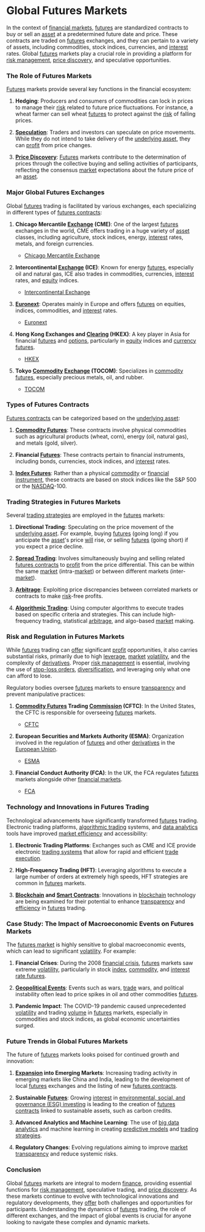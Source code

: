 # Global Futures Markets

In the context of [financial markets](../f/financial_market.md), [futures](../f/futures.md) are standardized contracts to buy or sell an [asset](../a/asset.md) at a predetermined future date and price. These contracts are traded on [futures](../f/futures.md) exchanges, and they can pertain to a variety of assets, including commodities, stock indices, currencies, and [interest](../i/interest.md) rates. Global [futures](../f/futures.md) markets play a crucial role in providing a platform for [risk management](../r/risk_management.md), [price discovery](../p/price_discovery.md), and speculative opportunities.

### The Role of Futures Markets

[Futures](../f/futures.md) markets provide several key functions in the financial ecosystem:

1. **Hedging**: Producers and consumers of commodities can lock in prices to manage their [risk](../r/risk.md) related to future price fluctuations. For instance, a wheat farmer can sell wheat [futures](../f/futures.md) to protect against the [risk](../r/risk.md) of falling prices.
   
2. **[Speculation](../s/speculation.md)**: Traders and investors can speculate on price movements. While they do not intend to take delivery of the [underlying asset](../u/underlying_asset.md), they can [profit](../p/profit.md) from price changes.
   
3. **[Price Discovery](../p/price_discovery.md)**: [Futures](../f/futures.md) markets contribute to the determination of prices through the collective buying and selling activities of participants, reflecting the consensus [market](../m/market.md) expectations about the future price of an [asset](../a/asset.md).

### Major Global Futures Exchanges

Global [futures](../f/futures.md) trading is facilitated by various exchanges, each specializing in different types of [futures contracts](../f/futures_contracts.md):

1. **Chicago Mercantile [Exchange](../e/exchange.md) (CME)**: One of the largest [futures](../f/futures.md) exchanges in the world, CME offers trading in a huge variety of [asset](../a/asset.md) classes, including agriculture, stock indices, energy, [interest](../i/interest.md) rates, metals, and foreign currencies.
   - [Chicago Mercantile Exchange](https://www.cmegroup.com/)

2. **Intercontinental [Exchange](../e/exchange.md) (ICE)**: Known for energy [futures](../f/futures.md), especially oil and natural gas, ICE also trades in commodities, currencies, [interest](../i/interest.md) rates, and [equity](../e/equity.md) indices.
   - [Intercontinental Exchange](https://www.theice.com/)

3. **[Euronext](../e/euronext.md)**: Operates mainly in Europe and offers [futures](../f/futures.md) on equities, indices, commodities, and [interest](../i/interest.md) rates.
   - [Euronext](https://www.euronext.com/)

4. **Hong Kong Exchanges and [Clearing](../c/clearing.md) (HKEX)**: A key player in Asia for financial [futures](../f/futures.md) and [options](../o/options.md), particularly in [equity](../e/equity.md) indices and [currency](../c/currency.md) [futures](../f/futures.md).
   - [HKEX](https://www.hkex.com.hk/)

5. **Tokyo [Commodity](../c/commodity.md) [Exchange](../e/exchange.md) (TOCOM)**: Specializes in [commodity futures](../c/commodity_futures.md), especially precious metals, oil, and rubber.
   - [TOCOM](https://www.jpx.co.jp/english/)

### Types of Futures Contracts

[Futures contracts](../f/futures_contracts.md) can be categorized based on the [underlying asset](../u/underlying_asset.md):

1. **[Commodity Futures](../c/commodity_futures.md)**: These contracts involve physical commodities such as agricultural products (wheat, corn), energy (oil, natural gas), and metals (gold, silver).

2. **Financial [Futures](../f/futures.md)**: These contracts pertain to financial instruments, including bonds, currencies, stock indices, and [interest](../i/interest.md) rates.

3. **[Index Futures](../i/index_futures.md)**: Rather than a physical [commodity](../c/commodity.md) or [financial instrument](../f/financial_instrument.md), these contracts are based on stock indices like the S&P 500 or the [NASDAQ](../n/nasdaq.md)-100.

### Trading Strategies in Futures Markets

Several [trading strategies](../t/trading_strategies.md) are employed in the [futures](../f/futures.md) markets:

1. **Directional Trading**: Speculating on the price movement of the [underlying asset](../u/underlying_asset.md). For example, buying [futures](../f/futures.md) (going long) if you anticipate the [asset](../a/asset.md)'s price [will](../w/will.md) rise, or selling [futures](../f/futures.md) (going short) if you expect a price decline.
   
2. **[Spread Trading](../s/spread_trading.md)**: Involves simultaneously buying and selling related [futures contracts](../f/futures_contracts.md) to [profit](../p/profit.md) from the price differential. This can be within the same [market](../m/market.md) (intra-[market](../m/market.md)) or between different markets (inter-[market](../m/market.md)).
   
3. **[Arbitrage](../a/arbitrage.md)**: Exploiting price discrepancies between correlated markets or contracts to make [risk](../r/risk.md)-free profits.
   
4. **[Algorithmic Trading](../a/algorithmic_trading.md)**: Using computer algorithms to execute trades based on specific criteria and strategies. This can include high-frequency trading, statistical [arbitrage](../a/arbitrage.md), and algo-based [market](../m/market.md) making.

### Risk and Regulation in Futures Markets

While [futures](../f/futures.md) trading can [offer](../o/offer.md) significant [profit](../p/profit.md) opportunities, it also carries substantial risks, primarily due to high [leverage](../l/leverage.md), [market](../m/market.md) [volatility](../v/volatility.md), and the complexity of [derivatives](../d/derivatives.md). Proper [risk management](../r/risk_management.md) is essential, involving the use of [stop-loss orders](../s/stop-loss_orders.md), [diversification](../d/diversification.md), and leveraging only what one can afford to lose.

Regulatory bodies oversee [futures](../f/futures.md) markets to ensure [transparency](../t/transparency.md) and prevent manipulative practices:

1. **[Commodity Futures](../c/commodity_futures.md) Trading [Commission](../c/commission.md) (CFTC)**: In the United States, the CFTC is responsible for overseeing [futures](../f/futures.md) markets.
   - [CFTC](https://www.cftc.gov/)

2. **European Securities and Markets Authority (ESMA)**: Organization involved in the regulation of [futures](../f/futures.md) and other [derivatives](../d/derivatives.md) in the [European Union](../e/european_union_(eu).md).
   - [ESMA](https://www.esma.europa.eu/)

3. **Financial Conduct Authority (FCA)**: In the UK, the FCA regulates [futures](../f/futures.md) markets alongside other [financial markets](../f/financial_market.md).
   - [FCA](https://www.fca.org.uk/)

### Technology and Innovations in Futures Trading

Technological advancements have significantly transformed [futures](../f/futures.md) trading. Electronic trading platforms, [algorithmic trading](../a/algorithmic_trading.md) systems, and [data analytics](../d/data_analytics.md) tools have improved [market efficiency](../m/market_efficiency.md) and accessibility:

1. **Electronic Trading Platforms**: Exchanges such as CME and ICE provide electronic [trading systems](../t/trading_systems.md) that allow for rapid and efficient [trade](../t/trade.md) [execution](../e/execution.md).
   
2. **High-Frequency Trading (HFT)**: Leveraging algorithms to execute a large number of orders at extremely high speeds, HFT strategies are common in [futures](../f/futures.md) markets.
   
3. **[Blockchain](../b/blockchain_in_trading.md) and [Smart Contracts](../s/smart_contracts_in_trading.md)**: Innovations in [blockchain](../b/blockchain_in_trading.md) technology are being examined for their potential to enhance [transparency](../t/transparency.md) and [efficiency](../e/efficiency.md) in [futures](../f/futures.md) trading.

### Case Study: The Impact of Macroeconomic Events on Futures Markets

The [futures market](../f/futures_market.md) is highly sensitive to global macroeconomic events, which can lead to significant [volatility](../v/volatility.md). For example:

1. **Financial Crises**: During the 2008 [financial crisis](../f/financial_crisis.md), [futures](../f/futures.md) markets saw extreme [volatility](../v/volatility.md), particularly in stock [index](../i/index_instrument.md), [commodity](../c/commodity.md), and [interest rate futures](../i/interest_rate_futures.md).
   
2. **[Geopolitical Events](../g/geopolitical_events.md)**: Events such as wars, [trade](../t/trade.md) wars, and political instability often lead to price spikes in oil and other commodities [futures](../f/futures.md).
   
3. **Pandemic Impact**: The COVID-19 pandemic caused unprecedented [volatility](../v/volatility.md) and trading [volume](../v/volume.md) in [futures](../f/futures.md) markets, especially in commodities and stock indices, as global economic uncertainties surged.

### Future Trends in Global Futures Markets

The future of [futures](../f/futures.md) markets looks poised for continued growth and innovation:

1. **[Expansion](../e/expansion.md) into Emerging Markets**: Increasing trading activity in emerging markets like China and India, leading to the development of local [futures](../f/futures.md) exchanges and the listing of new [futures contracts](../f/futures_contracts.md).
   
2. **Sustainable [Futures](../f/futures.md)**: Growing [interest](../i/interest.md) in [environmental, social, and governance (ESG) investing](../e/environmental,_social,_and_governance_(esg)_investing.md) is leading to the creation of [futures contracts](../f/futures_contracts.md) linked to sustainable assets, such as carbon credits.

3. **Advanced Analytics and Machine Learning**: The use of [big data analytics](../b/big_data_analytics_in_trading.md) and machine learning in creating [predictive models](../p/predictive_models_in_trading.md) and [trading strategies](../t/trading_strategies.md).

4. **Regulatory Changes**: Evolving regulations aiming to improve [market](../m/market.md) [transparency](../t/transparency.md) and reduce systemic risks.

### Conclusion

Global [futures](../f/futures.md) markets are integral to modern [finance](../f/finance.md), providing essential functions for [risk management](../r/risk_management.md), speculative trading, and [price discovery](../p/price_discovery.md). As these markets continue to evolve with technological innovations and regulatory developments, they [offer](../o/offer.md) both challenges and opportunities for participants. Understanding the dynamics of [futures](../f/futures.md) trading, the role of different exchanges, and the impact of global events is crucial for anyone looking to navigate these complex and dynamic markets.
